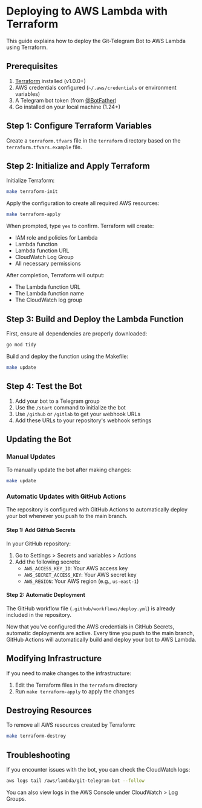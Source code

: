 # Deploying to AWS Lambda with Terraform

This guide explains how to deploy the Git-Telegram Bot to AWS Lambda using Terraform.

## Prerequisites

1. [Terraform](https://www.terraform.io/downloads.html) installed (v1.0.0+)
2. AWS credentials configured (`~/.aws/credentials` or environment variables)
3. A Telegram bot token (from [@BotFather](https://t.me/BotFather))
4. Go installed on your local machine (1.24+)

## Step 1: Configure Terraform Variables

Create a `terraform.tfvars` file in the `terraform` directory based on the `terraform.tfvars.example` file.

## Step 2: Initialize and Apply Terraform

Initialize Terraform:

```bash
make terraform-init
```

Apply the configuration to create all required AWS resources:

```bash
make terraform-apply
```

When prompted, type `yes` to confirm. Terraform will create:

- IAM role and policies for Lambda
- Lambda function
- Lambda function URL
- CloudWatch Log Group
- All necessary permissions

After completion, Terraform will output:

- The Lambda function URL
- The Lambda function name
- The CloudWatch log group

## Step 3: Build and Deploy the Lambda Function

First, ensure all dependencies are properly downloaded:

```bash
go mod tidy
```

Build and deploy the function using the Makefile:

```bash
make update
```

## Step 4: Test the Bot

1. Add your bot to a Telegram group
2. Use the `/start` command to initialize the bot
3. Use `/github` or `/gitlab` to get your webhook URLs
4. Add these URLs to your repository's webhook settings

## Updating the Bot

### Manual Updates

To manually update the bot after making changes:

```bash
make update
```

### Automatic Updates with GitHub Actions

The repository is configured with GitHub Actions to automatically deploy your bot whenever you push to the main branch.

#### Step 1: Add GitHub Secrets

In your GitHub repository:

1. Go to Settings > Secrets and variables > Actions
2. Add the following secrets:
   - `AWS_ACCESS_KEY_ID`: Your AWS access key
   - `AWS_SECRET_ACCESS_KEY`: Your AWS secret key
   - `AWS_REGION`: Your AWS region (e.g., `us-east-1`)

#### Step 2: Automatic Deployment

The GitHub workflow file (`.github/workflows/deploy.yml`) is already included in the repository.

Now that you've configured the AWS credentials in GitHub Secrets, automatic deployments are active. Every time you push to the main branch, GitHub Actions will automatically build and deploy your bot to AWS Lambda.

## Modifying Infrastructure

If you need to make changes to the infrastructure:

1. Edit the Terraform files in the `terraform` directory
2. Run `make terraform-apply` to apply the changes

## Destroying Resources

To remove all AWS resources created by Terraform:

```bash
make terraform-destroy
```

## Troubleshooting

If you encounter issues with the bot, you can check the CloudWatch logs:

```bash
aws logs tail /aws/lambda/git-telegram-bot --follow
```

You can also view logs in the AWS Console under CloudWatch > Log Groups.

